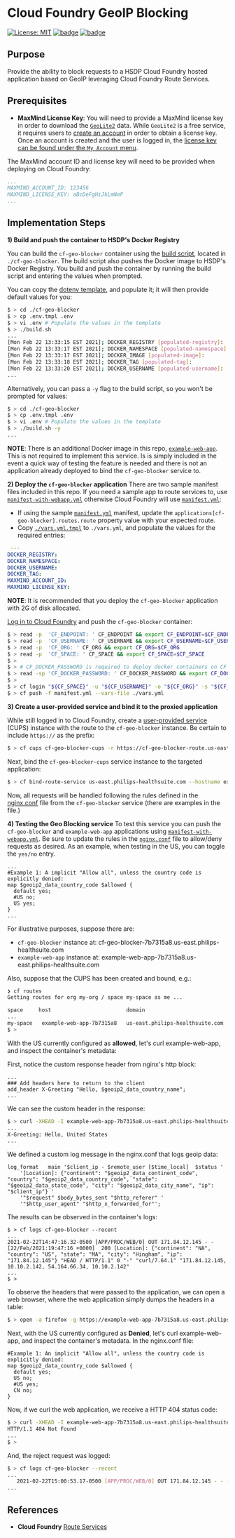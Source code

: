 # Cloud Foundry GeoIP Blocking
[![License: MIT](https://img.shields.io/badge/License-MIT-yellow.svg)](https://opensource.org/licenses/MIT)
[![badge](https://badgen.net/badge/SNOW/RITM0063623/green?icon=docker)](https://philipshsdp.service-now.com/nav_to.do?uri=sc_req_item.do?sys_id=74a85bcbdb1b10141cc017a94b9619d3%26sysparm_view=RPTe76797240f580300552ec4dce1050e4a)
[![badge](https://badgen.net/badge/Jira/DPO-7827/blue?icon=docker)](https://healthsuite.atlassian.net/browse/DPO-7827)

## Purpose
Provide the ability to block requests to a HSDP Cloud Foundry hosted application based on GeoIP leveraging Cloud Foundry Route Services.

## Prerequisites
* **MaxMind License Key**: You will need to provide a MaxMind license key in order to download the [`GeoLite2`](https://dev.maxmind.com/geoip/geoip2/geolite2/) data. While `GeoLite2` is a free service, it requires users to [create an account](https://www.maxmind.com/en/geolite2/signup) in order to obtain a license key. Once an account is created and the user is logged in, the [license key can be found under the `My Account` menu](https://www.maxmind.com/en/accounts/current/license-key).

The MaxMind account ID and license key will need to be provided when deploying on Cloud Foundry:
```yaml
...
MAXMIND_ACCOUNT_ID: 123456
MAXMIND_LICENSE_KEY: aBcDeFgHiJkLmNoP
...
```

## Implementation Steps
**1) Build and push the container to HSDP's Docker Registry**

You can build the `cf-geo-blocker` container using the [build script](./cf-geo-blocker/build.sh), located in `./cf-geo-blocker`. The build script also pushes the Docker image to HSDP's Docker Registry. You build and push the container by running the build script and entering the values when prompted.

You can copy the [dotenv template](./cf-geo-blocker/.env.tmpl), and populate it; it will then provide default values for you:
```bash
$ > cd ./cf-geo-blocker
$ > cp .env.tmpl .env
$ > vi .env # Populate the values in the template
$ > ./build.sh
...
[Mon Feb 22 13:33:15 EST 2021]; DOCKER_REGISTRY [populated-registry]:
[Mon Feb 22 13:33:17 EST 2021]; DOCKER_NAMESPACE [populated-namespace]:
[Mon Feb 22 13:33:17 EST 2021]; DOCKER_IMAGE [populated-image]:
[Mon Feb 22 13:33:18 EST 2021]; DOCKER_TAG [populated-tag]:
[Mon Feb 22 13:33:20 EST 2021]; DOCKER_USERNAME [populated-username]:
...
```

Alternatively, you can pass a `-y` flag to the build script, so you won't be prompted for values:
```bash
$ > cd ./cf-geo-blocker
$ > cp .env.tmpl .env
$ > vi .env # Populate the values in the template
$ > ./build.sh -y
...
```
**NOTE**: There is an additional Docker image in this repo, [`example-web-app`](./example-web-app/README.md). This is not required to implement this service. Is is simply included in the event a quick way of testing the feature is needed and there is not an application already deployed to bind the `cf-geo-blocker` service to.


**2) Deploy the `cf-geo-blocker` application**
There are two sample manifest files included in this repo. If you need a sample app to route services to, use [`manifest-with-webapp.yml`](./manifest-with-webapp.yml) otherwise Cloud Foundry will use [`manifest.yml`](./manifest.yml):
* If using the sample [`manifest.yml`](./manifest.yml) manifest, update the `applications[cf-geo-blocker].routes.route` property value with your expected route.
* Copy [`./vars.yml.tmpl`](./vars.yml.tmpl) to `./vars.yml`, and populate the values for the required entries:
```yaml
 ---
DOCKER_REGISTRY:
DOCKER_NAMESPACE:
DOCKER_USERNAME:
DOCKER_TAG:
MAXMIND_ACCOUNT_ID:
MAXMIND_LICENSE_KEY:
```

**NOTE**: It is recommended that you deploy the `cf-geo-blocker` application with 2G of disk allocated.

[Log in to Cloud Foundry](https://www.hsdp.io/develop/get-started-healthsuite/log-into-cloud-foundry) and push the `cf-geo-blocker` container:
```bash
$ > read -p  'CF_ENDPOINT: ' CF_ENDPOINT && export CF_ENDPOINT=$CF_ENDPOINT
$ > read -p  'CF_USERNAME: ' CF_USERNAME && export CF_USERNAME=$CF_USERNAME
$ > read -p  'CF_ORG: ' CF_ORG && export CF_ORG=$CF_ORG
$ > read -p  'CF_SPACE: ' CF_SPACE && export CF_SPACE=$CF_SPACE
$ >
$ > # CF_DOCKER_PASSWORD is required to deploy docker containers on CF
$ > read -sp 'CF_DOCKER_PASSWORD: ' CF_DOCKER_PASSWORD && export CF_DOCKER_PASSWORD=$CF_DOCKER_PASSWORD
$ >
$ > cf login "${CF_SPACE}" -u "${CF_USERNAME}" -o "${CF_ORG}" -s "${CF_SPACE}"
$ > cf push -f manifest.yml --vars-file ./vars.yml
```

**3) Create a user-provided service and bind it to the proxied application**

While still logged in to Cloud Foundry, create a [user-provided service](https://docs.cloudfoundry.org/devguide/services/user-provided.html) (CUPS) instance with the route to the `cf-geo-blocker` instance. Be certain to include `https://` as the prefix:
```bash
$ > cf cups cf-geo-blocker-cups -r https://cf-geo-blocker-route.us-east.philips-healthsuite.com
```
Next, bind the `cf-geo-blocker-cups` service instance to the targeted application:
```bash
$ > cf bind-route-service us-east.philips-healthsuite.com --hostname example-web-app cf-geo-blocker-cups
```
Now, all requests will be handled following the rules defined in the [nginx.conf](./cf-geo-blocker/nginx.conf) file from the `cf-geo-blocker` service (there are examples in the file.)

**4) Testing the Geo Blocking service**
To test this service you can push the `cf-geo-blocker` and `example-web-app` applications using [`manifest-with-webapp.yml`](./manifest-with-webapp.yml). Be sure to update the rules in the [`nginx.conf`](./cf-geo-blocker/nginx.conf) file to allow/deny requests as desired. As an example, when testing in the US, you can toggle the `yes/no` entry.
```
...
#Example 1: A implicit "Allow all", unless the country code is explicitly denied:
map $geoip2_data_country_code $allowed {
  default yes;
  #US no;
  US yes;
}
...
```
For illustrative purposes, suppose there are:
* `cf-geo-blocker` instance at: cf-geo-blocker-7b7315a8.us-east.philips-healthsuite.com
* `example-web-app` instance at: example-web-app-7b7315a8.us-east.philips-healthsuite.com

Also, suppose that the CUPS has been created and bound, e.g.:
```bash
❯ cf routes
Getting routes for org my-org / space my-space as me ...

space     host                        domain                            port   path   type   apps              service
...
my-space   example-web-app-7b7315a8   us-east.philips-healthsuite.com                        example-web-app   cf-geo-blocker-cups
$ >
```
With the US currently configured as **allowed**, let's curl example-web-app, and inspect the container's metadata:

First, notice the custom response header from nginx's http block:
```
...
### Add headers here to return to the client
add_header X-Greeting "Hello, $geoip2_data_country_name";
...
```
We can see the custom header in the response:
```bash
$ > curl -XHEAD -I example-web-app-7b7315a8.us-east.philips-healthsuite.com
...
X-Greeting: Hello, United States
...
```
We defined a custom log message in the nginx.conf that logs geoip data:
```
log_format   main '$client_ip - $remote_user [$time_local]  $status '
    '[Location]: {"continent": "$geoip2_data_continent_code", "country": "$geoip2_data_country_code", "state": "$geoip2_data_state_code", "city": "$geoip2_data_city_name", "ip": "$client_ip"} '
    '"$request" $body_bytes_sent "$http_referer" '
    '"$http_user_agent" "$http_x_forwarded_for"';
```
The results can be observed in the container's logs:

```
$ > cf logs cf-geo-blocker --recent
...
2021-02-22T14:47:16.32-0500 [APP/PROC/WEB/0] OUT 171.84.12.145 - - [22/Feb/2021:19:47:16 +0000]  200 [Location]: {"continent": "NA", "country": "US", "state": "MA", "city": "Hingham", "ip": "171.84.12.145"} "HEAD / HTTP/1.1" 0 "-" "curl/7.64.1" "171.84.12.145, 10.10.2.142, 54.164.66.34, 10.10.2.142"
...
$ >
```
To observe the headers that were passed to the application, we can open a web browser, where the web application simply dumps the headers in a table:
```bash
$ > open -a firefox -g https://example-web-app-7b7315a8.us-east.philips-healthsuite.com/
```

Next, with the US currently configured as **Denied**, let's curl example-web-app, and inspect the container's metadata. In the nginx.conf file:
```
#Example 1: An implicit "Allow all", unless the country code is explicitly denied:
map $geoip2_data_country_code $allowed {
  default yes;
  US no;
  #US yes;
  CN no;
}
```
Now, if we curl the web application, we receive a HTTP 404 status code:
```bash
$ > curl -XHEAD -I example-web-app-7b7315a8.us-east.philips-healthsuite.com
HTTP/1.1 404 Not Found
...
$ >
```
And, the reject request was logged:
```bash
$ > cf logs cf-geo-blocker --recent
...
   2021-02-22T15:00:53.17-0500 [APP/PROC/WEB/0] OUT 171.84.12.145 - - [22/Feb/2021:20:00:53 +0000]  404 [Location]: {"continent": "NA", "country": "US", "state": "MA", "city": "Hingham", "ip": "171.84.12.145"} "HEAD / HTTP/1.1" 0 "-" "curl/7.64.1" "171.84.12.145, 10.10.66.100, 54.164.66.34, 10.10.2.142"
...

```
## References
* **Cloud Foundry** [Route Services](https://docs.cloudfoundry.org/devguide/services/route-binding.html)
